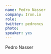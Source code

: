 ```yaml
---
name: Pedro Nasser
company: Iron.io
role:
twitter: pedroncs
photo:
speaker: yes
---
```

Pedro Nasser